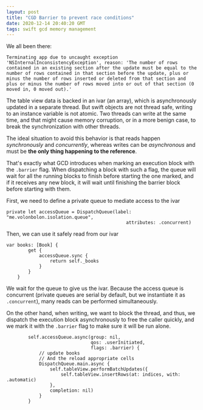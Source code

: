 ```yaml
---
layout: post
title: "CGD Barrier to prevent race conditions"
date: 2020-12-14 20:40:20 GMT
tags: swift gcd memory management
---
```


We all been there:

```
Terminating app due to uncaught exception 'NSInternalInconsistencyException', reason: 'The number of rows contained in an existing section after the update must be equal to the number of rows contained in that section before the update, plus or minus the number of rows inserted or deleted from that section and plus or minus the number of rows moved into or out of that section (0 moved in, 0 moved out).'
```

The table view data is backed in an ivar (an array), which is asynchronously updated in a separate thread. But swift objects are not thread safe, writing to an instance variable is not atomic. Two threads can write at the same time, and that might cause memory corruption, or in a more benign case, to break the synchronization with other threads. 

The ideal situation to avoid this behavior is that reads happen *synchronously* and *concurrently*, whereas writes can be *asynchronous* and must be **the only thing happening to the reference**. 

That's exactly what GCD introduces when marking an execution block with the `.barrier` flag. When dispatching a block with such a flag, the queue will wait for all the running blocks to finish before starting the one marked, and if it receives any new block, it will wait until finishing the barrier block before starting with them.

First, we need to define a private queue to mediate access to the ivar

```
private let accessQueue = DispatchQueue(label: "me.volonbolon.isolation.queue",
                                            attributes: .concurrent)
``` 

Then, we can use it safely read from our ivar 

```
var books: [Book] {
        get {
            accessQueue.sync {
                return self._books
            }
        }
    }
```

We wait for the queue to give us the ivar. Because the access queue is concurrent (private queues are serial by default, but we instantiate it as `.concurrent`), many reads can be performed simultaneously. 

On the other hand, when writing, we want to block the thread, and thus, we dispatch the execution block asynchronously to free the caller quickly, and we mark it with the `.barrier` flag to make sure it will be run alone. 

```
        self.accessQueue.async(group: nil,
                               qos: .userInitiated,
                               flags: .barrier) {
            // update books
            // And the reload appropriate cells
            DispatchQueue.main.async {
                self.tableView.performBatchUpdates({
                    self.tableView.insertRows(at: indices, with: .automatic)
                },
                completion: nil)
            }
        }
```